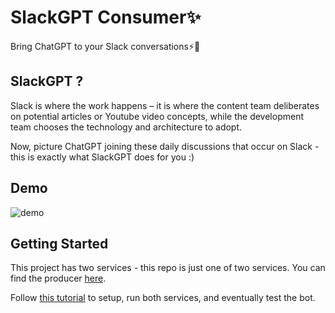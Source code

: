 <h1>
  SlackGPT Consumer✨
</h1>

<p>
   Bring ChatGPT to your Slack conversations⚡🚀
</p>

## SlackGPT ?
Slack is where the work happens – it is where the content team deliberates on potential articles or Youtube video concepts, while the development team chooses the technology and architecture to adopt.

Now, picture ChatGPT joining these daily discussions that occur on Slack - this is exactly what SlackGPT does for you :)

## Demo
![demo](https://user-images.githubusercontent.com/32811823/228808605-809b9351-f23e-46ce-9993-862bfbcbea0d.gif)


## Getting Started
This project has two services - this repo is just one of two services. You can find the producer [here](https://github.com/Nyior/slackgpt-producer).

Follow [this tutorial](https://www.cloudamqp.com/blog/chatgpt-on-slack-with-lavinmq.html) to setup, run both services, and eventually test the bot.
